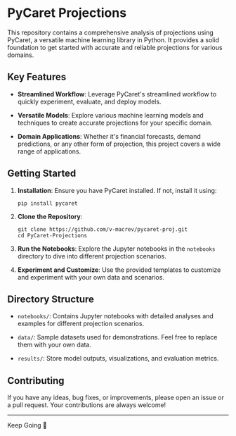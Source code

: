 # PyCaret Projections

This repository contains a comprehensive analysis of projections using PyCaret, a versatile machine learning library in Python. It provides a solid foundation to get started with accurate and reliable projections for various domains.

## Key Features

- **Streamlined Workflow**: Leverage PyCaret's streamlined workflow to quickly experiment, evaluate, and deploy models.

- **Versatile Models**: Explore various machine learning models and techniques to create accurate projections for your specific domain.

- **Domain Applications**: Whether it's financial forecasts, demand predictions, or any other form of projection, this project covers a wide range of applications.

## Getting Started

1. **Installation**: Ensure you have PyCaret installed. If not, install it using:

    ```
    pip install pycaret
    ```

2. **Clone the Repository**:

    ```
    git clone https://github.com/v-macrev/pycaret-proj.git
    cd PyCaret-Projections
    ```

3. **Run the Notebooks**: Explore the Jupyter notebooks in the `notebooks` directory to dive into different projection scenarios.

4. **Experiment and Customize**: Use the provided templates to customize and experiment with your own data and scenarios.

## Directory Structure

- `notebooks/`: Contains Jupyter notebooks with detailed analyses and examples for different projection scenarios.

- `data/`: Sample datasets used for demonstrations. Feel free to replace them with your own data.

- `results/`: Store model outputs, visualizations, and evaluation metrics.

## Contributing

If you have any ideas, bug fixes, or improvements, please open an issue or a pull request. Your contributions are always welcome!

---

Keep Going 🚀
